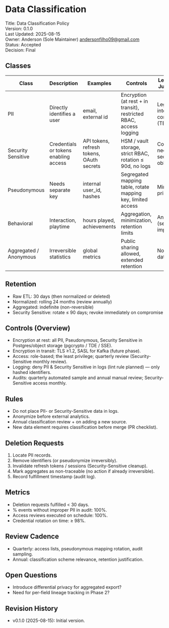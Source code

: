 # Data Classification

Title: Data Classification Policy <br>
Version: 0.1.0 <br>
Last Updated: 2025-08-15 <br>
Owner: Anderson (Sole Maintainer) <andersonfilho09@gmail.com> <br>
Status: Accepted <br>
Decision: Final <br>

## Classes
| Class | Description | Examples | Controls | Legal Basis / Justification |
|-------|-------------|----------|----------|-----------------------------|
| PII | Directly identifies a user | email, external id | Encryption (at rest + in transit), restricted RBAC, access logging | Legitimate interest / consent (TBD) |
| Security Sensitive | Credentials or tokens enabling access | API tokens, refresh tokens, OAuth secrets | HSM / vault storage, strict RBAC, rotation ≤ 90d, no logs | Contractual necessity / security obligation |
| Pseudonymous | Needs separate key | internal user_id, hashes | Segregated mapping table, rotate mapping key, limited access | Minimization principle |
| Behavioral | Interaction, playtime | hours played, achievements | Aggregation, minimization, retention limits | Analytics (service improvement) |
| Aggregated / Anonymous | Irreversible statistics | global metrics | Public sharing allowed, extended retention | Not personal data |

## Retention
- Raw ETL: 30 days (then normalized or deleted)
- Normalized: rolling 24 months (review annually)
- Aggregated: indefinite (non-reversible)
- Security Sensitive: rotate ≤ 90 days; revoke immediately on compromise

## Controls (Overview)
- Encryption at rest: all PII, Pseudonymous, Security Sensitive in Postgres/object storage (pgcrypto / TDE / SSE).
- Encryption in transit: TLS ≥1.2, SASL for Kafka (future phase).
- Access: role-based; the least privilege; quarterly review (Security-Sensitive monthly review).
- Logging: deny PII & Security Sensitive in logs (lint rule planned) — only hashed identifiers.
- Audits: quarterly automated sample and annual manual review; Security-Sensitive access monthly.

## Rules
- Do not place PII- or Security-Sensitive data in logs.
- Anonymize before external analytics.
- Annual classification review + on adding a new source.
- New data element requires classification before merge (PR checklist).

## Deletion Requests
1. Locate PII records.
2. Remove identifiers (or pseudonymize irreversibly).
3. Invalidate refresh tokens / sessions (Security-Sensitive cleanup).
4. Mark aggregates as non-traceable (no action if already irreversible).
5. Record fulfillment timestamp (audit log).

## Metrics
- Deletion requests fulfilled < 30 days.
- % events without improper PII in audit: 100%.
- Access reviews executed on schedule: 100%.
- Credential rotation on time: ≥ 98%.

## Review Cadence
- Quarterly: access lists, pseudonymous mapping rotation, audit sampling.
- Annual: classification scheme relevance, retention justification.

## Open Questions
- Introduce differential privacy for aggregated export?
- Need for per-field lineage tracking in Phase 2?

## Revision History
- v0.1.0 (2025-08-15): Initial version.
